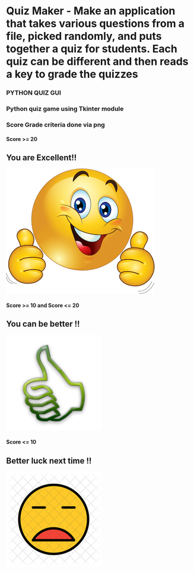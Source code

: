 # Quiz Maker - Make an application that takes various questions from a file, picked randomly, and puts together a quiz for students. Each quiz can be different and then reads a key to grade the quizzes
### PYTHON QUIZ GUI
### Python quiz game using Tkinter module
### Score Grade criteria done via png

#### Score >= 20 
## You are Excellent!!
![PYTHON_QUIZ_GUI](great.png)

#### Score >= 10 and Score <= 20 
## You can be better !!
![PYTHON_QUIZ_GUI](ok.png)

#### Score <= 10
## Better luck next time !!
![PYTHON_QUIZ_GUI](bad.png)
